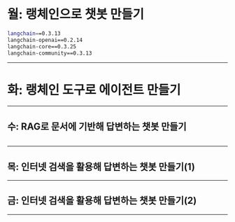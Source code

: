 # 월: 랭체인으로 챗봇 만들기
```bash
langchain==0.3.13
langchain-openai==0.2.14
langchain-core==0.3.25
langchain-community==0.3.13 
```
---
# 화: 랭체인 도구로 에이전트 만들기

---
## 수: RAG로 문서에 기반해 답변하는 챗봇 만들기
```bash

```
---
## 목: 인터넷 검색을 활용해 답변하는 챗봇 만들기(1)

---
## 금: 인터넷 검색을 활용해 답변하는 챗봇 만들기(2)

---